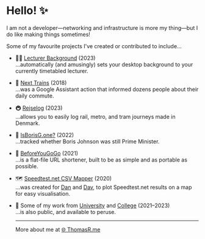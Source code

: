 # Hello! ✨
I am not a developer—networking and infrastructure is more my thing—but I do like making things sometimes!

Some of my favourite projects I've created or contributed to include...

- 👨‍🏫 [Lecturer Background](https://github.com/UoPNetSoc/lecturer-bg) (2023)  
  …automatically (and amusingly) sets your desktop background to your currently timetabled lecturer.

- 🚂 [Next Trains](https://thomasr.me/next-trains/) (2018)  
  …was a Google Assistant action that informed dozens people about their daily commute.

- 🚇 [Rejselog](https://thomasr.dev/rejselog/) (2023)  
  …allows you to easily log rail, metro, and tram journeys made in Denmark.

- 👋 [IsBorisG.one?](https://isborisg.one/) (2022)  
  …tracked whether Boris Johnson was still Prime Minister.

- 🚀 [BeforeYouGoGo](https://github.com/itsmeimtom/beforeyougogo) (2021)  
  …is a flat-file URL shortener, built to be as simple and as portable as possible.

- 🗺️ [Speedtest.net CSV Mapper](https://thomasr.dev/speedtest.net-csv-mapper) (2020)  
 …was created for [Dan](https://github.com/dwilliamsuk) and [Dav](https://davwheat.dev), to plot Speedtest.net results on a map for easy visualisation.

- 📝 Some of my work from [University](https://port.thomasr.me) and [College](https://solcol.thomasr.me) (2021–2023)  
  …is also public, and available to peruse.

  ---

  More about me at [🌐 ThomasR.me](https://thomasr.me)
